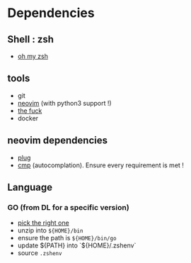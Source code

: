 # Dependencies

## Shell : zsh
- [oh my zsh](https://ohmyz.sh/)

## tools
- git
- [neovim](https://neovim.io/) (with python3 support !)
- [the fuck](https://github.com/nvbn/thefuck)
- docker

## neovim dependencies
- [plug](https://github.com/junegunn/vim-plug)
- [cmp](https://github.com/hrsh7th/nvim-cmp) (autocomplation). Ensure every requirement is met !

## Language

### GO (from DL for a specific version)
- [pick the right one](https://go.dev/dl/)
- unzip into `${HOME}/bin`
- ensure the path is `${HOME}/bin/go`
- update ${PATH} into `${HOME}/.zshenv`
- source `.zshenv`
